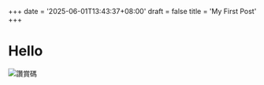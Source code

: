 +++
date = '2025-06-01T13:43:37+08:00'
draft = false
title = 'My First Post'
+++

# Hello

<!--more-->

![讚賞碼](/image/mm_reward_qrcode_1748756839642.png)